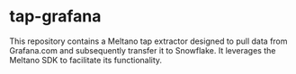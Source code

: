 # tap-grafana
This repository contains a Meltano tap extractor designed to pull data from Grafana.com and subsequently transfer it to Snowflake. It leverages the Meltano SDK to facilitate its functionality.
